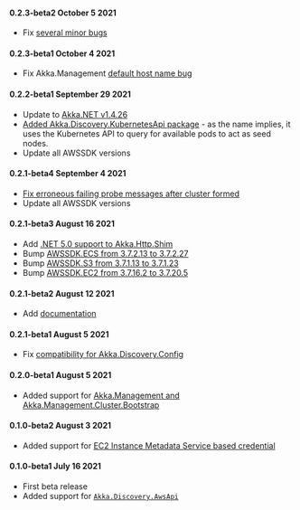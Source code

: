 #### 0.2.3-beta2 October 5 2021 ####
* Fix [several minor bugs](https://github.com/akkadotnet/Akka.Management/pull/168) 

#### 0.2.3-beta1 October 4 2021 ####
* Fix Akka.Management [default host name bug](https://github.com/akkadotnet/Akka.Management/pull/156)

#### 0.2.2-beta1 September 29 2021 ####
* Update to [Akka.NET v1.4.26](https://github.com/akkadotnet/akka.net/releases/tag/1.4.26)
* [Added Akka.Discovery.KubernetesApi package](https://github.com/akkadotnet/Akka.Management/pull/145) - as the name implies, it uses the Kubernetes API to query for available pods to act as seed nodes.
* Update all AWSSDK versions

#### 0.2.1-beta4 September 4 2021 ####
* [Fix erroneous failing probe messages after cluster formed](https://github.com/akkadotnet/Akka.Management/pull/79)
* Update all AWSSDK versions

#### 0.2.1-beta3 August 16 2021 ####
* Add [.NET 5.0 support to Akka.Http.Shim](https://github.com/akkadotnet/Akka.Management/pull/29)
* Bump [AWSSDK.ECS from 3.7.2.13 to 3.7.2.27](https://github.com/akkadotnet/Akka.Management/pull/32)
* Bump [AWSSDK.S3 from 3.7.1.13 to 3.7.1.23](https://github.com/akkadotnet/Akka.Management/pull/34)
* Bump [AWSSDK.EC2 from 3.7.16.2 to 3.7.20.5](https://github.com/akkadotnet/Akka.Management/pull/36)

#### 0.2.1-beta2 August 12 2021 ####
* Add [documentation](https://github.com/akkadotnet/Akka.Management/pull/25)

#### 0.2.1-beta1 August 5 2021 ####
* Fix [compatibility for Akka.Discovery.Config](https://github.com/akkadotnet/Akka.Management/pull/20)

#### 0.2.0-beta1 August 5 2021 ####
* Added support for [Akka.Management and Akka.Management.Cluster.Bootstrap](https://github.com/akkadotnet/Akka.Management/pull/13)

#### 0.1.0-beta2 August 3 2021 ####
* Added support for [EC2 Instance Metadata Service based credential](https://github.com/akkadotnet/Akka.Management/pull/14)

#### 0.1.0-beta1 July 16 2021 ####
* First beta release
* Added support for [`Akka.Discovery.AwsApi`](https://github.com/akkadotnet/Akka.Management/blob/dev/src/discovery/Akka.Discovery.AwsApi)
